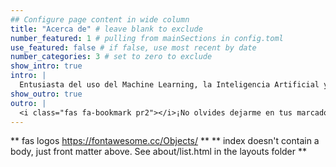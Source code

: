 ```yaml
---
## Configure page content in wide column
title: "Acerca de" # leave blank to exclude
number_featured: 1 # pulling from mainSections in config.toml
use_featured: false # if false, use most recent by date
number_categories: 3 # set to zero to exclude
show_intro: true
intro: |
  Entusiasta del uso del Machine Learning, la Inteligencia Artificial y el aprendizaje estadístico para resolver problemas de negocio. Me especializo en el desarrollo estratégico de soluciones basadas en datos que agreguen valor a las compañías. He liderado proyectos en la industria financiera, del entretenimiento, TELCOs y retail, orquestando células de soporte analítico orientadas al cliente. Este blog es mi bitácora de aprendizaje en voz alta, así como también una manera de compartir mi experiencia y conocimiento a quienes les pueda ser de interés. 
show_outro: true
outro: |
  <i class="fas fa-bookmark pr2"></i>¡No olvides dejarme en tus marcadores! <i class="fas fa-paw pr2"></i> 
---
```

** fas logos https://fontawesome.cc/Objects/ **
** index doesn't contain a body, just front matter above.
See about/list.html in the layouts folder **